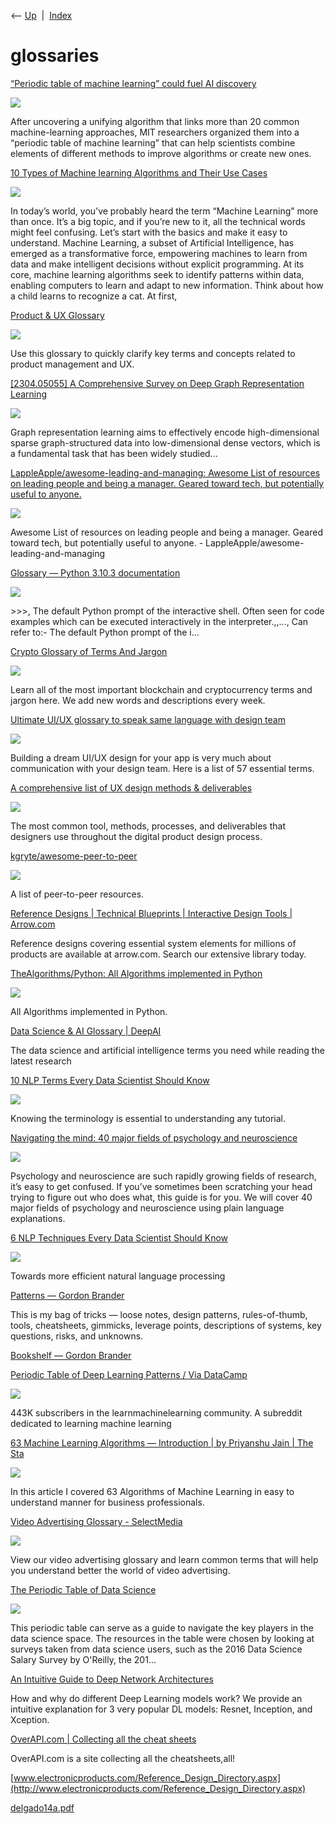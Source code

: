 <div class="nav">

⟵ [Up](index.html)  \|  [Index](index.html)

</div>

# glossaries

<div class="cards">

<div class="card">

<div class="card-title">

[“Periodic table of machine learning” could fuel AI
discovery](https://news.mit.edu/2025/machine-learning-periodic-table-could-fuel-ai-discovery-0423)

</div>

<div class="card-image">

[![](https://news.mit.edu/sites/default/files/images/202504/MIT_Periodic-Algorithm-01-PRESS.jpg)](https://news.mit.edu/2025/machine-learning-periodic-table-could-fuel-ai-discovery-0423)

</div>

After uncovering a unifying algorithm that links more than 20 common
machine-learning approaches, MIT researchers organized them into a
“periodic table of machine learning” that can help scientists combine
elements of different methods to improve algorithms or create new ones.

</div>

<div class="card">

<div class="card-title">

[10 Types of Machine learning Algorithms and Their Use
Cases](https://www.marktechpost.com/2024/11/27/10-types-of-machine-learning-algorithms-and-their-use-cases/)

</div>

<div class="card-image">

[![](https://www.marktechpost.com/wp-content/uploads/2024/11/artificial-intelligence-8983285_1280-1.jpg)](https://www.marktechpost.com/2024/11/27/10-types-of-machine-learning-algorithms-and-their-use-cases/)

</div>

In today’s world, you’ve probably heard the term “Machine Learning” more
than once. It’s a big topic, and if you’re new to it, all the technical
words might feel confusing. Let’s start with the basics and make it easy
to understand. Machine Learning, a subset of Artificial Intelligence,
has emerged as a transformative force, empowering machines to learn from
data and make intelligent decisions without explicit programming. At its
core, machine learning algorithms seek to identify patterns within data,
enabling computers to learn and adapt to new information. Think about
how a child learns to recognize a cat. At first,

</div>

<div class="card">

<div class="card-title">

[Product & UX
Glossary](https://www.nngroup.com/articles/product-ux-glossary/)

</div>

<div class="card-image">

[![](https://media.nngroup.com/media/articles/opengraph_images/Social-Card-Product-UX-Glossary_opengraph.jpg)](https://www.nngroup.com/articles/product-ux-glossary/)

</div>

Use this glossary to quickly clarify key terms and concepts related to
product management and UX.

</div>

<div class="card">

<div class="card-title">

[\[2304.05055\] A Comprehensive Survey on Deep Graph Representation
Learning](https://arxiv.org/abs/2304.05055)

</div>

<div class="card-image">

[![](https://arxiv.org/static/browse/0.3.4/images/arxiv-logo-fb.png)](https://arxiv.org/abs/2304.05055)

</div>

Graph representation learning aims to effectively encode
high-dimensional sparse graph-structured data into low-dimensional dense
vectors, which is a fundamental task that has been widely studied...

</div>

<div class="card">

<div class="card-title">

[LappleApple/awesome-leading-and-managing: Awesome List of resources on
leading people and being a manager. Geared toward tech, but potentially
useful to
anyone.](https://github.com/LappleApple/awesome-leading-and-managing)

</div>

<div class="card-image">

[![](https://opengraph.githubassets.com/0d4f3ec0cf754e84a2cbe96102ed2ad95cc17bff0821adb38e28d5490c5372f2/LappleApple/awesome-leading-and-managing)](https://github.com/LappleApple/awesome-leading-and-managing)

</div>

Awesome List of resources on leading people and being a manager. Geared
toward tech, but potentially useful to anyone. -
LappleApple/awesome-leading-and-managing

</div>

<div class="card">

<div class="card-title">

[Glossary — Python 3.10.3
documentation](https://docs.python.org/3/glossary.html#term-__slots__)

</div>

<div class="card-image">

[![](https://docs.python.org/3/_static/og-image.png)](https://docs.python.org/3/glossary.html#term-__slots__)

</div>

\>\>\>, The default Python prompt of the interactive shell. Often seen
for code examples which can be executed interactively in the
interpreter.,,..., Can refer to:- The default Python prompt of the i...

</div>

<div class="card">

<div class="card-title">

[Crypto Glossary of Terms And
Jargon](https://coinmarketcap.com/alexandria/glossary)

</div>

<div class="card-image">

[![](https://coinmarketcap.com/academy/images/meta/alexandria-2.jpg)](https://coinmarketcap.com/alexandria/glossary)

</div>

Learn all of the most important blockchain and cryptocurrency terms and
jargon here. We add new words and descriptions every week.

</div>

<div class="card">

<div class="card-title">

[Ultimate UI/UX glossary to speak same language with design
team](https://www.softformance.com/blog/ui-ux-terms)

</div>

<div class="card-image">

[![](https://www.softformance.com/wp-content/uploads/2022/01/Cover-1-4.jpg)](https://www.softformance.com/blog/ui-ux-terms)

</div>

Building a dream UI/UX design for your app is very much about
communication with your design team. Here is a list of 57 essential
terms.

</div>

<div class="card">

<div class="card-title">

[A comprehensive list of UX design methods &
deliverables](https://uxdesign.cc/a-comprehensive-list-of-ux-design-methods-deliverables-2021-2feb3e70e168)

</div>

<div class="card-image">

[![](https://miro.medium.com/v2/resize:fit:1200/1*69AbiLL7sEQ7XP6N5X65Dg.png)](https://uxdesign.cc/a-comprehensive-list-of-ux-design-methods-deliverables-2021-2feb3e70e168)

</div>

The most common tool, methods, processes, and deliverables that
designers use throughout the digital product design process.

</div>

<div class="card">

<div class="card-title">

[kgryte/awesome-peer-to-peer](https://github.com/kgryte/awesome-peer-to-peer)

</div>

<div class="card-image">

[![](https://opengraph.githubassets.com/7b952b2852b059304f288895e0ba2f1471da019d7039cff5803480d94d955858/kgryte/awesome-peer-to-peer)](https://github.com/kgryte/awesome-peer-to-peer)

</div>

A list of peer-to-peer resources.

</div>

<div class="card">

<div class="card-title">

[Reference Designs \| Technical Blueprints \| Interactive Design Tools
\| Arrow.com](https://www.arrow.com/en/reference-designs)

</div>

Reference designs covering essential system elements for millions of
products are available at arrow.com. Search our extensive library today.

</div>

<div class="card">

<div class="card-title">

[TheAlgorithms/Python: All Algorithms implemented in
Python](https://github.com/TheAlgorithms/Python)

</div>

<div class="card-image">

[![](https://opengraph.githubassets.com/667026a25af1eca631f6399bbb2f37a4bcd46116144ae5960685830abfa577e3/TheAlgorithms/Python)](https://github.com/TheAlgorithms/Python)

</div>

All Algorithms implemented in Python.

</div>

<div class="card">

<div class="card-title">

[Data Science & AI Glossary \| DeepAI](https://deepai.org/definitions)

</div>

The data science and artificial intelligence terms you need while
reading the latest research

</div>

<div class="card">

<div class="card-title">

[10 NLP Terms Every Data Scientist Should
Know](https://towardsdatascience.com/10-nlp-terms-every-data-scientist-should-know-43d3291643c0?source=rss----7f60cf5620c9---4)

</div>

<div class="card-image">

[![](https://miro.medium.com/v2/da:true/resize:fit:1200/0*SVjnJ82jWSbE7Vac)](https://towardsdatascience.com/10-nlp-terms-every-data-scientist-should-know-43d3291643c0?source=rss----7f60cf5620c9---4)

</div>

Knowing the terminology is essential to understanding any tutorial.

</div>

<div class="card">

<div class="card-title">

[Navigating the mind: 40 major fields of psychology and
neuroscience](https://nesslabs.com/navigating-the-mind-major-fields-psychology-and-neuroscience)

</div>

<div class="card-image">

[![](https://nesslabs.com/wp-content/uploads/2021/02/title-ebook-navigating-the-mind-banner.png)](https://nesslabs.com/navigating-the-mind-major-fields-psychology-and-neuroscience)

</div>

Psychology and neuroscience are such rapidly growing fields of research,
it’s easy to get confused. If you’ve sometimes been scratching your head
trying to figure out who does what, this guide is for you. We will cover
40 major fields of psychology and neuroscience using plain language
explanations.

</div>

<div class="card">

<div class="card-title">

[6 NLP Techniques Every Data Scientist Should
Know](https://towardsdatascience.com/6-nlp-techniques-every-data-scientist-should-know-7cdea012e5c3?source=rss----7f60cf5620c9---4)

</div>

<div class="card-image">

[![](https://miro.medium.com/v2/da:true/resize:fit:1200/0*sHsN9tN8foiCv0f8)](https://towardsdatascience.com/6-nlp-techniques-every-data-scientist-should-know-7cdea012e5c3?source=rss----7f60cf5620c9---4)

</div>

Towards more efficient natural language processing

</div>

<div class="card">

<div class="card-title">

[Patterns — Gordon Brander](http://gordonbrander.com/pattern)

</div>

This is my bag of tricks — loose notes, design patterns, rules-of-thumb,
tools, cheatsheets, gimmicks, leverage points, descriptions of systems,
key questions, risks, and unknowns.

</div>

<div class="card">

<div class="card-title">

[Bookshelf — Gordon Brander](http://gordonbrander.com/lib)

</div>

</div>

<div class="card">

<div class="card-title">

[Periodic Table of Deep Learning Patterns / Via
DataCamp](https://www.reddit.com/r/learnmachinelearning/comments/ij6xgx/periodic_table_of_deep_learning_patterns_via)

</div>

<div class="card-image">

[![](https://share.redd.it/preview/post/ij6xgx)](https://www.reddit.com/r/learnmachinelearning/comments/ij6xgx/periodic_table_of_deep_learning_patterns_via)

</div>

443K subscribers in the learnmachinelearning community. A subreddit
dedicated to learning machine learning

</div>

<div class="card">

<div class="card-title">

[63 Machine Learning Algorithms — Introduction \| by Priyanshu Jain \|
The
Sta](https://medium.com/swlh/63-machine-learning-algorithms-introduction-5e8ea4129644)

</div>

<div class="card-image">

[![](https://miro.medium.com/v2/resize:fit:1200/1*A9QcGlMRQBAl6cfhxS-XeA.png)](https://medium.com/swlh/63-machine-learning-algorithms-introduction-5e8ea4129644)

</div>

In this article I covered 63 Algorithms of Machine Learning in easy to
understand manner for business professionals.

</div>

<div class="card">

<div class="card-title">

[Video Advertising Glossary -
SelectMedia](https://www.selectmedia.asia/news/video-advertising-glossary)

</div>

<div class="card-image">

[![](https://www.selectmedia.asia/wp-content/uploads/2019/08/COVERPHOTO-BLOGvideo-adversiting.png)](https://www.selectmedia.asia/news/video-advertising-glossary)

</div>

View our video advertising glossary and learn common terms that will
help you understand better the world of video advertising.

</div>

<div class="card">

<div class="card-title">

[The Periodic Table of Data
Science](https://www.r-bloggers.com/the-periodic-table-of-data-science)

</div>

<div class="card-image">

[![](http://community.datacamp.com.s3.amazonaws.com/community/production/ckeditor_assets/pictures/466/content_screenshot_2017-04-12_17_29_56.png)](https://www.r-bloggers.com/the-periodic-table-of-data-science)

</div>

This periodic table can serve as a guide to navigate the key players in
the data science space. The resources in the table were chosen by
looking at surveys taken from data science users, such as the 2016 Data
Science Salary Survey by O'Reilly, the 201...

</div>

<div class="card">

<div class="card-title">

[An Intuitive Guide to Deep Network
Architectures](http://www.kdnuggets.com/2017/08/intuitive-guide-deep-network-architectures.html)

</div>

How and why do different Deep Learning models work? We provide an
intuitive explanation for 3 very popular DL models: Resnet, Inception,
and Xception.

</div>

<div class="card">

<div class="card-title">

[OverAPI.com \| Collecting all the cheat sheets](http://overapi.com)

</div>

OverAPI.com is a site collecting all the cheatsheets,all!

</div>

<div class="card">

<div class="card-title">

[www.electronicproducts.com/Reference_Design_Directory.aspx](http://www.electronicproducts.com/Reference_Design_Directory.aspx)

</div>

</div>

<div class="card">

<div class="card-title">

[delgado14a.pdf](http://www.jmlr.org/papers/volume15/delgado14a/delgado14a.pdf)

</div>

</div>

</div>
